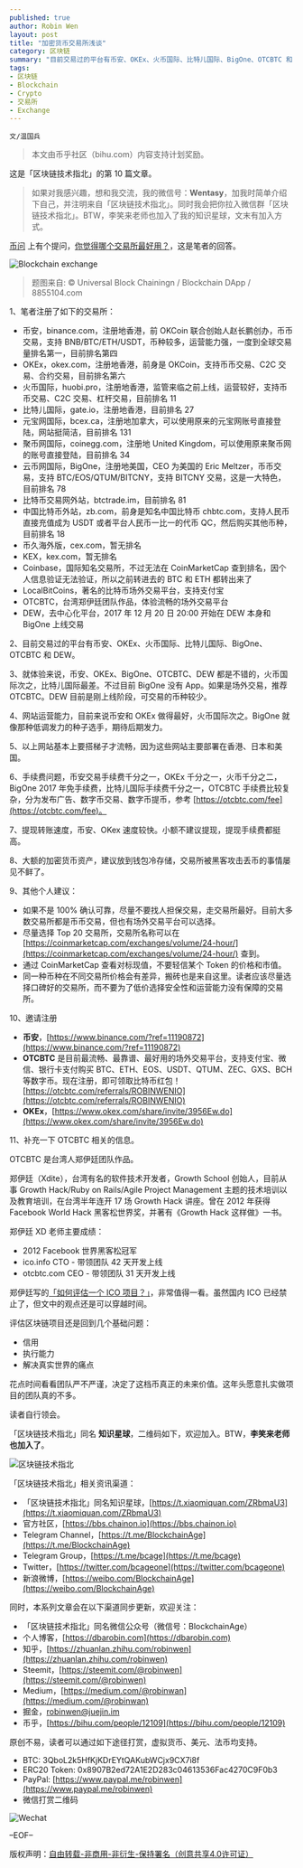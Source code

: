 ```yaml
---
published: true
author: Robin Wen
layout: post
title: "加密货币交易所浅谈"
category: 区块链
summary: "目前交易过的平台有币安、OKEx、火币国际、比特儿国际、BigOne、OTCBTC 和 DEW。就体验来说，币安、OKEx、BigOne、OTCBTC、DEW 都是不错的，火币国际次之，比特儿国际最差。不过目前 BigOne 没有 App。如果是场外交易，推荐 OTCBTC。DEW 目前是刚上线阶段，可交易的币种较少。网站运营能力，目前来说币安和 OKEx 做得最好，火币国际次之。BigOne 就像那种低调发力的种子选手，期待后期发力。以上网站基本上要搭梯子才流畅，因为这些网站主要部署在香港、日本和美国。如果不是 100% 确认可靠，尽量不要找人担保交易，走交易所最好。目前大多数交易所都是币币交易，但也有场外交易平台可以选择。尽量选择 Top 20 交易所。大额的加密货币资产，建议放到钱包冷存储，交易所被黑客攻击丢币的事情屡见不鲜了。"
tags:
- 区块链
- Blockchain
- Crypto
- 交易所
- Exchange
---
```


`文/温国兵`

> 本文由币乎社区（bihu.com）内容支持计划奖励。

这是「区块链技术指北」的第 10 篇文章。

> 如果对我感兴趣，想和我交流，我的微信号：**Wentasy**，加我时简单介绍下自己，并注明来自「区块链技术指北」。同时我会把你拉入微信群「区块链技术指北」。BTW，李笑来老师也加入了我的知识星球，文末有加入方式。

[币问](https://www.bitask.org) 上有个提问，[你觉得哪个交易所最好用？](https://www.bitask.org/question/279)，这是笔者的回答。

![Blockchain exchange](https://i.imgur.com/apE1zlt.jpg)

> 题图来自: © Universal Block Chainingn / Blockchain DApp / 8855104.com

1、笔者注册了如下的交易所：

* 币安，binance.com，注册地香港，前 OKCoin 联合创始人赵长鹏创办，币币交易，支持 BNB/BTC/ETH/USDT，币种较多，运营能力强，一度到全球交易量排名第一，目前排名第四
* OKEx，okex.com，注册地香港，前身是 OKCoin，支持币币交易、C2C 交易、合约交易，目前排名第六
* 火币国际，huobi.pro，注册地香港，监管来临之前上线，运营较好，支持币币交易、C2C 交易、杠杆交易，目前排名 11
* 比特儿国际，gate.io，注册地香港，目前排名 27
* 元宝网国际，bcex.ca，注册地加拿大，可以使用原来的元宝网账号直接登陆，网站挺简洁，目前排名 131
* 聚币网国际，coinegg.com，注册地 United Kingdom，可以使用原来聚币网的账号直接登陆，目前排名 34
* 云币网国际，BigOne，注册地美国，CEO 为美国的 Eric Meltzer，币币交易，支持 BTC/EOS/QTUM/BITCNY，支持 BITCNY 交易，这是一大特色，目前排名 78
* 比特币交易网外站，btctrade.im，目前排名 81
* 中国比特币外站，zb.com，前身是知名中国比特币 chbtc.com，支持人民币直接充值成为 USDT 或者平台人民币一比一的代币 QC，然后购买其他币种，目前排名 18
* 币久海外版，cex.com，暂无排名
* KEX，kex.com，暂无排名
* Coinbase，国际知名交易所，不过无法在 CoinMarketCap 查到排名，因个人信息验证无法验证，所以之前转进去的 BTC 和 ETH 都转出来了
* LocalBitCoins，著名的比特币场外交易平台，支持支付宝
* OTCBTC，台湾郑伊廷团队作品，体验流畅的场外交易平台
* DEW，去中心化平台，2017 年 12 月 20 日 20:00 开始在 DEW 本身和 BigOne 上线交易

2、目前交易过的平台有币安、OKEx、火币国际、比特儿国际、BigOne、OTCBTC 和 DEW。

3、就体验来说，币安、OKEx、BigOne、OTCBTC、DEW 都是不错的，火币国际次之，比特儿国际最差。不过目前 BigOne 没有 App。如果是场外交易，推荐 OTCBTC。DEW 目前是刚上线阶段，可交易的币种较少。

4、网站运营能力，目前来说币安和 OKEx 做得最好，火币国际次之。BigOne 就像那种低调发力的种子选手，期待后期发力。

5、以上网站基本上要搭梯子才流畅，因为这些网站主要部署在香港、日本和美国。

6、手续费问题，币安交易手续费千分之一，OKEx 千分之一，火币千分之二，BigOne 2017 年免手续费，比特儿国际手续费千分之一，OTCBTC 手续费比较复杂，分为发布广告、数字币交易、数字币提币，参考 [https://otcbtc.com/fee](https://otcbtc.com/fee)。

7、提现转账速度，币安、OKex 速度较快。小额不建议提现，提现手续费都挺高。

8、大额的加密货币资产，建议放到钱包冷存储，交易所被黑客攻击丢币的事情屡见不鲜了。

9、其他个人建议：

* 如果不是 100% 确认可靠，尽量不要找人担保交易，走交易所最好。目前大多数交易所都是币币交易，但也有场外交易平台可以选择。
* 尽量选择 Top 20 交易所，交易所名称可以在 [https://coinmarketcap.com/exchanges/volume/24-hour/](https://coinmarketcap.com/exchanges/volume/24-hour/) 查到。
* 通过 CoinMarketCap 查看对标现值，不要轻信某个 Token 的价格和市值。
* 同一种币种在不同交易所价格会有差异，搬砖也是来自这里。读者应该尽量选择口碑好的交易所，而不要为了低价选择安全性和运营能力没有保障的交易所。

10、邀请注册

* **币安**，[https://www.binance.com/?ref=11190872](https://www.binance.com/?ref=11190872)
* **OTCBTC** 是目前最流畅、最靠谱、最好用的场外交易平台，支持支付宝、微信、银行卡支付购买 BTC、ETH、EOS、USDT、QTUM、ZEC、GXS、BCH 等数字币。现在注册，即可领取比特币红包！ [https://otcbtc.com/referrals/ROBINWENIO](https://otcbtc.com/referrals/ROBINWENIO)
* **OKEx**，[https://www.okex.com/share/invite/3956Ew.do](https://www.okex.com/share/invite/3956Ew.do)

11、补充一下 OTCBTC 相关的信息。

OTCBTC 是台湾人郑伊廷团队作品。

郑伊廷（Xdite），台湾有名的软件技术开发者，Growth School 创始人，目前从事 Growth Hack/Ruby on Rails/Agile Project Management 主题的技术培训以及教育培训，在台湾半年连开 17 场 Growth Hack 讲座。曾在 2012 年获得 Facebook World Hack 黑客松世界奖，并著有《Growth Hack 这样做》一书。

郑伊廷 XD 老师主要成绩：

* 2012 Facebook 世界黑客松冠军
* ico.info CTO - 带领团队 42 天开发上线
* otcbtc.com CEO - 带领团队 31 天开发上线

郑伊廷写的[「如何评估一个 ICO 项目？」](http://blog.xdite.net/posts/2017/08/09/2148534)，非常值得一看。虽然国内 ICO 已经禁止了，但文中的观点还是可以穿越时间。

评估区块链项目还是回到几个基础问题：

* 信用
* 执行能力
* 解决真实世界的痛点

花点时间看看团队严不严谨，决定了这档币真正的未来价值。这年头愿意扎实做项目的团队真的不多。

读者自行领会。

「区块链技术指北」同名 **知识星球**，二维码如下，欢迎加入。BTW，**李笑来老师也加入了**。

![区块链技术指北](https://i.imgur.com/pQxlDqF.jpg)

「区块链技术指北」相关资讯渠道：

* 「区块链技术指北」同名知识星球，[https://t.xiaomiquan.com/ZRbmaU3](https://t.xiaomiquan.com/ZRbmaU3)
* 官方社区，[https://bbs.chainon.io](https://bbs.chainon.io)
* Telegram Channel，[https://t.me/BlockchainAge](https://t.me/BlockchainAge)
* Telegram Group，[https://t.me/bcage](https://t.me/bcage)
* Twitter，[https://twitter.com/bcageone](https://twitter.com/bcageone)
* 新浪微博，[https://weibo.com/BlockchainAge](https://weibo.com/BlockchainAge)

同时，本系列文章会在以下渠道同步更新，欢迎关注：

* 「区块链技术指北」同名微信公众号（微信号：BlockchainAge）
* 个人博客，[https://dbarobin.com](https://dbarobin.com)
* 知乎，[https://zhuanlan.zhihu.com/robinwen](https://zhuanlan.zhihu.com/robinwen)
* Steemit，[https://steemit.com/@robinwen](https://steemit.com/@robinwen)
* Medium，[https://medium.com/@robinwan](https://medium.com/@robinwan)
* 掘金，[robinwen@juejin.im](https://juejin.im/user/5673ccae60b2260ee435f89a/posts)
* 币乎，[https://bihu.com/people/12109](https://bihu.com/people/12109)

原创不易，读者可以通过如下途径打赏，虚拟货币、美元、法币均支持。

* BTC: 3QboL2k5HfKjKDrEYtQAKubWCjx9CX7i8f
* ERC20 Token: 0x8907B2ed72A1E2D283c04613536Fac4270C9F0b3
* PayPal: [https://www.paypal.me/robinwen](https://www.paypal.me/robinwen)
* 微信打赏二维码

![Wechat](https://i.imgur.com/SzoNl5b.jpg)

–EOF–

版权声明：[自由转载-非商用-非衍生-保持署名（创意共享4.0许可证）](http://creativecommons.org/licenses/by-nc-nd/4.0/deed.zh)
